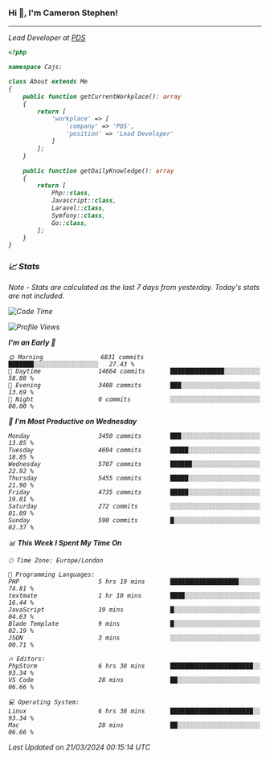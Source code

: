 ### Hi 👋, I'm Cameron Stephen!
<hr>
<p><em>Lead Developer at <a href="https://prindatasolutions.co.uk">PDS</a></p>


```php
<?php

namespace Cajs;

class About extends Me
{
    public function getCurrentWorkplace(): array
    {
        return [
            'workplace' => [
                'company' => 'PDS',
                'position' => 'Lead Developer'
            ]
        ];
    }

    public function getDailyKnowledge(): array
    {
        return [
            Php::class,
            Javascript::class,
            Laravel::class,
            Symfony::class,
            Go::class,
        ];
    }
}
```

### 📈 Stats
<p><em>Note - Stats are calculated as the last 7 days from yesterday. Today's stats are not included.</em></p>


<!--START_SECTION:waka-->
![Code Time](http://img.shields.io/badge/Code%20Time-3%2C740%20hrs%2023%20mins-blue)

![Profile Views](http://img.shields.io/badge/Profile%20Views-0-blue)

**I'm an Early 🐤** 

```text
🌞 Morning                6831 commits        ███████░░░░░░░░░░░░░░░░░░   27.43 % 
🌆 Daytime                14664 commits       ███████████████░░░░░░░░░░   58.88 % 
🌃 Evening                3408 commits        ███░░░░░░░░░░░░░░░░░░░░░░   13.69 % 
🌙 Night                  0 commits           ░░░░░░░░░░░░░░░░░░░░░░░░░   00.00 % 
```
📅 **I'm Most Productive on Wednesday** 

```text
Monday                   3450 commits        ███░░░░░░░░░░░░░░░░░░░░░░   13.85 % 
Tuesday                  4694 commits        █████░░░░░░░░░░░░░░░░░░░░   18.85 % 
Wednesday                5707 commits        ██████░░░░░░░░░░░░░░░░░░░   22.92 % 
Thursday                 5455 commits        █████░░░░░░░░░░░░░░░░░░░░   21.90 % 
Friday                   4735 commits        █████░░░░░░░░░░░░░░░░░░░░   19.01 % 
Saturday                 272 commits         ░░░░░░░░░░░░░░░░░░░░░░░░░   01.09 % 
Sunday                   590 commits         █░░░░░░░░░░░░░░░░░░░░░░░░   02.37 % 
```


📊 **This Week I Spent My Time On** 

```text
🕑︎ Time Zone: Europe/London

💬 Programming Languages: 
PHP                      5 hrs 19 mins       ███████████████████░░░░░░   74.81 % 
textmate                 1 hr 10 mins        ████░░░░░░░░░░░░░░░░░░░░░   16.44 % 
JavaScript               19 mins             █░░░░░░░░░░░░░░░░░░░░░░░░   04.63 % 
Blade Template           9 mins              █░░░░░░░░░░░░░░░░░░░░░░░░   02.19 % 
JSON                     3 mins              ░░░░░░░░░░░░░░░░░░░░░░░░░   00.71 % 

🔥 Editors: 
PhpStorm                 6 hrs 38 mins       ███████████████████████░░   93.34 % 
VS Code                  28 mins             ██░░░░░░░░░░░░░░░░░░░░░░░   06.66 % 

💻 Operating System: 
Linux                    6 hrs 38 mins       ███████████████████████░░   93.34 % 
Mac                      28 mins             ██░░░░░░░░░░░░░░░░░░░░░░░   06.66 % 
```


 Last Updated on 21/03/2024 00:15:14 UTC
<!--END_SECTION:waka-->
